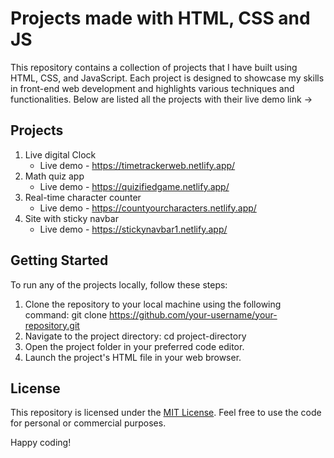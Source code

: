 # Projects made with HTML, CSS and JS
This repository contains a collection of projects that I have built using HTML, CSS, and JavaScript. Each project is designed to showcase my skills in front-end web development and highlights various techniques and functionalities. Below are listed all the projects with their live demo link ->

## Projects

1. Live digital Clock
   * Live demo - https://timetrackerweb.netlify.app/
2. Math quiz app
   * Live demo - https://quizifiedgame.netlify.app/
3. Real-time character counter
   * Live demo - https://countyourcharacters.netlify.app/
4. Site with sticky navbar
   * Live demo - https://stickynavbar1.netlify.app/

## Getting Started

To run any of the projects locally, follow these steps:

1. Clone the repository to your local machine using the following command: git clone https://github.com/your-username/your-repository.git
2. Navigate to the project directory: cd project-directory
3. Open the project folder in your preferred code editor.
4. Launch the project's HTML file in your web browser.

## License

This repository is licensed under the [MIT License](https://opensource.org/license/mit/). Feel free to use the code for personal or commercial purposes.

Happy coding!


